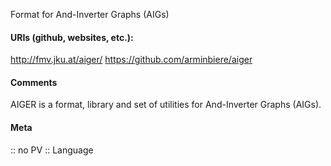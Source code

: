 Format for And-Inverter Graphs (AIGs)

#### URIs (github, websites, etc.):
http://fmv.jku.at/aiger/
https://github.com/arminbiere/aiger

#### Comments
AIGER is a format, library and set of utilities for And-Inverter Graphs (AIGs).

#### Meta
:: no PV
:: Language